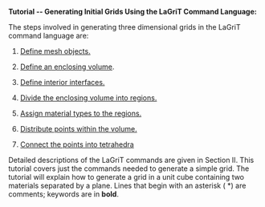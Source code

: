  **Tutorial -- Generating Initial Grids Using the LaGriT Command
 Language:**

 The steps involved in generating three dimensional grids in the
 LaGriT command language are:
 
1. [Define mesh objects.](definemo.md)

2. [Define an enclosing volume](defineev.md).

3. [Define interior interfaces.](DEFINEII.md)

4. [Divide the enclosing volume into
 regions.](dividereg.md)

5. [Assign material types to the regions.](assignmt.md)

6. [Distribute points within the
 volume.](distributep.md)

7. [Connect the points into
 tetrahedra](connecttet.md)

Detailed descriptions of the LaGriT commands are given in Section II.
This tutorial covers just the commands needed to generate a simple
grid. The tutorial will explain how to generate a grid in a unit cube
containing two materials separated by a plane. Lines that begin with
an asterisk (
*) are comments; keywords are in **bold**.


